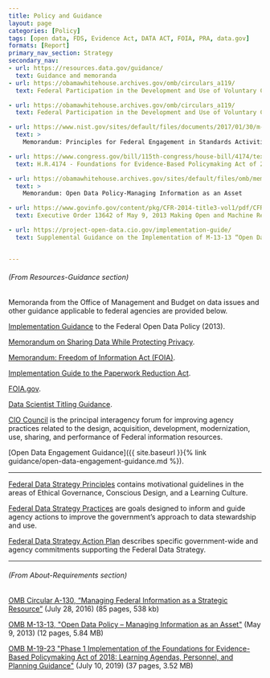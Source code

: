 ```yaml
---
title: Policy and Guidance
layout: page
categories: [Policy]
tags: [open data, FDS, Evidence Act, DATA ACT, FOIA, PRA, data.gov]
formats: [Report]
primary_nav_section: Strategy
secondary_nav:
- url: https://resources.data.gov/guidance/
  text: Guidance and memoranda
- url: https://obamawhitehouse.archives.gov/omb/circulars_a119/
  text: Federal Participation in the Development and Use of Voluntary Consensus Standards and in Conformity Assessment Activities

- url: https://obamawhitehouse.archives.gov/omb/circulars_a119/
  text: Federal Participation in the Development and Use of Voluntary Consensus Standards and in Conformity Assessment Activities

- url: https://www.nist.gov/sites/default/files/documents/2017/01/30/m-12-08_1.pdf
  text: >
    Memorandum: Principles for Federal Engagement in Standards Activities to Address National Priorities

- url: https://www.congress.gov/bill/115th-congress/house-bill/4174/text
  text: H.R.4174 - Foundations for Evidence-Based Policymaking Act of 2018 Title II - OPEN Government Data Act

- url: https://obamawhitehouse.archives.gov/sites/default/files/omb/memoranda/2013/m-13-13.pdf
  text: >
    Memorandum: Open Data Policy-Managing Information as an Asset

- url: https://www.govinfo.gov/content/pkg/CFR-2014-title3-vol1/pdf/CFR-2014-title3-vol1-eo13642.pdf
  text: Executive Order 13642 of May 9, 2013 Making Open and Machine Readable the New Default for Government Information

- url: https://project-open-data.cio.gov/implementation-guide/
  text: Supplemental Guidance on the Implementation of M-13-13 “Open Data Policy – Managing Information as an Asset” (duplicate?)


---
```


###### (From Resources-Guidance section)
Memoranda from the Office of Management and Budget on data issues and other
guidance applicable to federal agencies are provided below.

[Implementation Guidance](https://project-open-data.cio.gov/implementation-guide/) to the Federal Open Data Policy (2013).

[Memorandum on Sharing Data While Protecting Privacy](https://obamawhitehouse.archives.gov/sites/default/files/omb/memoranda/2011/m11-02.pdf).

[Memorandum: Freedom of Information Act (FOIA)](https://www.justice.gov/sites/default/files/ag/legacy/2009/06/24/foia-memo-march2009.pdf).

[Implementation Guide to the Paperwork Reduction Act](https://pra.digital.gov/).

[FOIA.gov](https://www.foia.gov/).

[Data Scientist Titling Guidance](https://www.chcoc.gov/content/data-scientist-titling-guidance).

[CIO Council](https://www.cio.gov/) is the principal interagency forum for
improving agency practices related to the design, acquisition, development,
modernization, use, sharing, and performance of Federal information resources.

[Open Data Engagement Guidance]({{ site.baseurl }}{% link
guidance/open-data-engagement-guidance.md %}).

---


[Federal Data Strategy Principles](https://strategy.data.gov/principles/)
contains motivational guidelines in the areas of Ethical Governance, Conscious
Design, and a Learning Culture.

[Federal Data Strategy Practices](https://strategy.data.gov/practices/) are
goals designed to inform and guide agency actions to improve the government’s
approach to data stewardship and use.

[Federal Data Strategy Action Plan](https://strategy.data.gov/action-plan/)
describes specific government-wide and agency commitments supporting the Federal
Data Strategy.

---

###### (From About-Requirements section)

[OMB Circular A-130, “Managing Federal Information as a Strategic Resource”](https://www.whitehouse.gov/sites/whitehouse.gov/files/omb/circulars/A130/a130revised.pdf) (July 28, 2016) (85 pages, 538 kb)

[OMB M-13-13, "Open Data Policy – Managing Information as an Asset"](https://www.whitehouse.gov/sites/whitehouse.gov/files/omb/memoranda/2013/m-13-13.pdf) (May 9, 2013) (12 pages, 5.84 MB)

[OMB M-19-23 "Phase 1 Implementation of the Foundations for Evidence-Based Policymaking Act of 2018: Learning Agendas, Personnel, and Planning Guidance"](https://www.whitehouse.gov/wp-content/uploads/2019/07/M-19-23.pdf) (July 10, 2019) (37 pages, 3.52 MB)



